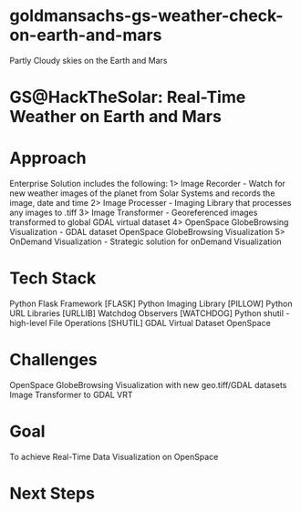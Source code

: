 # goldmansachs-gs-weather-check-on-earth-and-mars
Partly Cloudy skies on the Earth and Mars

# GS@HackTheSolar: Real-Time Weather on Earth and Mars

# Approach
Enterprise Solution includes the following:
1> Image Recorder - Watch for new weather images of the planet from Solar Systems and records the image, date and time 
2> Image Processer - Imaging Library that processes any images to .tiff 
3> Image Transformer - Georeferenced images transformed to global GDAL virtual dataset 
4> OpenSpace GlobeBrowsing Visualization - GDAL dataset OpenSpace GlobeBrowsing Visualization
5> OnDemand Visualization - Strategic solution for onDemand Visualization 

# Tech Stack
Python Flask Framework [FLASK]
Python Imaging Library [PILLOW]
Python URL Libraries [URLLIB]
Watchdog Observers [WATCHDOG]
Python shutil - high-level File Operations [SHUTIL]
GDAL Virtual Dataset 
OpenSpace

# Challenges
OpenSpace GlobeBrowsing Visualization with new geo.tiff/GDAL datasets
Image Transformer to GDAL VRT

# Goal
To achieve Real-Time Data Visualization on OpenSpace 

# Next Steps


